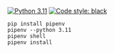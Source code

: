 [![Python 3.11](https://img.shields.io/badge/python-3.11-blue.svg)](https://www.python.org//)
[![Code style: black](https://img.shields.io/badge/code%20style-black-000000.svg)](https://github.com/psf/black)

```
pip install pipenv
pipenv --python 3.11
pipenv shell
pipenv install
```
